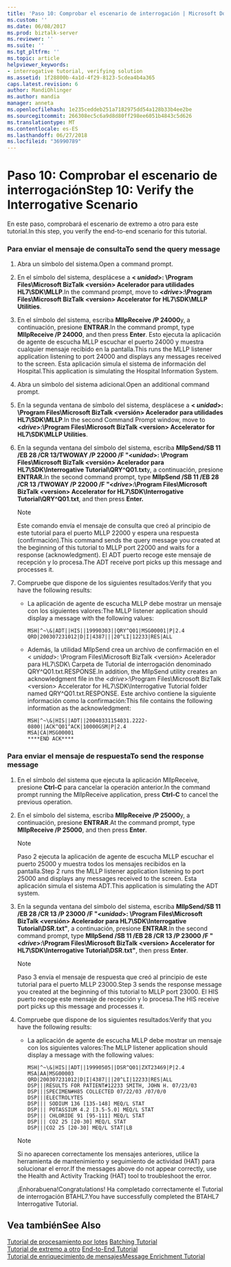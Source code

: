 ```yaml
---
title: 'Paso 10: Comprobar el escenario de interrogación | Microsoft Docs'
ms.custom: ''
ms.date: 06/08/2017
ms.prod: biztalk-server
ms.reviewer: ''
ms.suite: ''
ms.tgt_pltfrm: ''
ms.topic: article
helpviewer_keywords:
- interrogative tutorial, verifying solution
ms.assetid: 1f28800b-4a1d-4f29-8123-5cdea4b4a365
caps.latest.revision: 6
author: MandiOhlinger
ms.author: mandia
manager: anneta
ms.openlocfilehash: 1e235ceddeb251a7182975dd54a128b33b4ee2be
ms.sourcegitcommit: 266308ec5c6a9d8d80ff298ee6051b4843c5d626
ms.translationtype: MT
ms.contentlocale: es-ES
ms.lasthandoff: 06/27/2018
ms.locfileid: "36990789"
---
```

# <a name="step-10-verify-the-interrogative-scenario"></a><span data-ttu-id="7b74e-102">Paso 10: Comprobar el escenario de interrogación</span><span class="sxs-lookup"><span data-stu-id="7b74e-102">Step 10: Verify the Interrogative Scenario</span></span>
<span data-ttu-id="7b74e-103">En este paso, comprobará el escenario de extremo a otro para este tutorial.</span><span class="sxs-lookup"><span data-stu-id="7b74e-103">In this step, you verify the end-to-end scenario for this tutorial.</span></span>  
  
### <a name="to-send-the-query-message"></a><span data-ttu-id="7b74e-104">Para enviar el mensaje de consulta</span><span class="sxs-lookup"><span data-stu-id="7b74e-104">To send the query message</span></span>  
  
1.  <span data-ttu-id="7b74e-105">Abra un símbolo del sistema.</span><span class="sxs-lookup"><span data-stu-id="7b74e-105">Open a command prompt.</span></span>  
  
2.  <span data-ttu-id="7b74e-106">En el símbolo del sistema, desplácese a  **\< *unidad*\>: \Program Files\Microsoft BizTalk \<versión\> Acelerador para utilidades HL7\SDK\MLLP**.</span><span class="sxs-lookup"><span data-stu-id="7b74e-106">In the command prompt, move to **\<*drive*\>:\Program Files\Microsoft BizTalk \<version\> Accelerator for HL7\SDK\MLLP Utilities**.</span></span>  
  
3.  <span data-ttu-id="7b74e-107">En el símbolo del sistema, escriba **MllpReceive /P 24000**y, a continuación, presione **ENTRAR**.</span><span class="sxs-lookup"><span data-stu-id="7b74e-107">In the command prompt, type **MllpReceive /P 24000**, and then press **Enter**.</span></span> <span data-ttu-id="7b74e-108">Esto ejecuta la aplicación de agente de escucha MLLP escuchar el puerto 24000 y muestra cualquier mensaje recibido en la pantalla.</span><span class="sxs-lookup"><span data-stu-id="7b74e-108">This runs the MLLP listener application listening to port 24000 and displays any messages received to the screen.</span></span> <span data-ttu-id="7b74e-109">Esta aplicación simula el sistema de información del Hospital.</span><span class="sxs-lookup"><span data-stu-id="7b74e-109">This application is simulating the Hospital Information System.</span></span>  
  
4.  <span data-ttu-id="7b74e-110">Abra un símbolo del sistema adicional.</span><span class="sxs-lookup"><span data-stu-id="7b74e-110">Open an additional command prompt.</span></span>  
  
5.  <span data-ttu-id="7b74e-111">En la segunda ventana de símbolo del sistema, desplácese a  **\< *unidad*\>: \Program Files\Microsoft BizTalk \<versión\> Acelerador para utilidades HL7\SDK\MLLP**.</span><span class="sxs-lookup"><span data-stu-id="7b74e-111">In the second Command Prompt window, move to **\<*drive*\>:\Program Files\Microsoft BizTalk \<version\> Accelerator for HL7\SDK\MLLP Utilities**.</span></span>  
  
6.  <span data-ttu-id="7b74e-112">En la segunda ventana del símbolo del sistema, escriba **MllpSend/SB 11 /EB 28 /CR 13/TWOWAY /P 22000 /F "\<*unidad*\>: \Program Files\Microsoft BizTalk \<versión\> Acelerador para HL7\SDK\Interrogative Tutorial\QRY^Q01.txt**y, a continuación, presione **ENTRAR.**</span><span class="sxs-lookup"><span data-stu-id="7b74e-112">In the second command prompt, type **MllpSend /SB 11 /EB 28 /CR 13 /TWOWAY /P 22000 /F "\<*drive*\>:\Program Files\Microsoft BizTalk \<version\> Accelerator for HL7\SDK\Interrogative Tutorial\QRY^Q01.txt**, and then press **Enter.**</span></span>  
  
    > [!NOTE]
    >  <span data-ttu-id="7b74e-113">Este comando envía el mensaje de consulta que creó al principio de este tutorial para el puerto MLLP 22000 y espera una respuesta (confirmación).</span><span class="sxs-lookup"><span data-stu-id="7b74e-113">This command sends the query message you created at the beginning of this tutorial to MLLP port 22000 and waits for a response (acknowledgment).</span></span> <span data-ttu-id="7b74e-114">El ADT puerto recoge este mensaje de recepción y lo procesa.</span><span class="sxs-lookup"><span data-stu-id="7b74e-114">The ADT receive port picks up this message and processes it.</span></span>  
  
7.  <span data-ttu-id="7b74e-115">Compruebe que dispone de los siguientes resultados:</span><span class="sxs-lookup"><span data-stu-id="7b74e-115">Verify that you have the following results:</span></span>  
  
    -   <span data-ttu-id="7b74e-116">La aplicación de agente de escucha MLLP debe mostrar un mensaje con los siguientes valores:</span><span class="sxs-lookup"><span data-stu-id="7b74e-116">The MLLP listener application should display a message with the following values:</span></span>  
  
        ```  
        MSH|^~\&|ADT||HIS||19990303||QRY^Q01|MSG00001|P|2.4  
        QRD|200307231012|D|I|4387|||20^LI|12233|RES|ALL  
        ```  
  
    -   <span data-ttu-id="7b74e-117">Además, la utilidad MllpSend crea un archivo de confirmación en el \< *unidad*\>: \Program Files\Microsoft BizTalk \<versión\> Acelerador para HL7\SDK\ Carpeta de Tutorial de interrogación denominado QRY^Q01.txt.RESPONSE.</span><span class="sxs-lookup"><span data-stu-id="7b74e-117">In addition, the MllpSend utility creates an acknowledgment file in the \<*drive*\>:\Program Files\Microsoft BizTalk \<version\> Accelerator for HL7\SDK\Interrogative Tutorial folder named QRY^Q01.txt.RESPONSE.</span></span> <span data-ttu-id="7b74e-118">Este archivo contiene la siguiente información como la confirmación:</span><span class="sxs-lookup"><span data-stu-id="7b74e-118">This file contains the following information as the acknowledgment:</span></span>  
  
        ```  
        MSH|^~\&|HIS||ADT||20040331154031.2222-0800||ACK^Q01^ACK|10000GSM|P|2.4  
        MSA|CA|MSG00001  
        ****END ACK****  
        ```  
  
### <a name="to-send-the-response-message"></a><span data-ttu-id="7b74e-119">Para enviar el mensaje de respuesta</span><span class="sxs-lookup"><span data-stu-id="7b74e-119">To send the response message</span></span>  
  
1. <span data-ttu-id="7b74e-120">En el símbolo del sistema que ejecuta la aplicación MllpReceive, presione **Ctrl-C** para cancelar la operación anterior.</span><span class="sxs-lookup"><span data-stu-id="7b74e-120">In the command prompt running the MllpReceive application, press **Ctrl-C** to cancel the previous operation.</span></span>  
  
2. <span data-ttu-id="7b74e-121">En el símbolo del sistema, escriba **MllpReceive /P 25000**y, a continuación, presione **ENTRAR**.</span><span class="sxs-lookup"><span data-stu-id="7b74e-121">At the command prompt, type **MllpReceive /P 25000**, and then press **Enter**.</span></span>  
  
   > [!NOTE]
   >  <span data-ttu-id="7b74e-122">Paso 2 ejecuta la aplicación de agente de escucha MLLP escuchar el puerto 25000 y muestra todos los mensajes recibidos en la pantalla.</span><span class="sxs-lookup"><span data-stu-id="7b74e-122">Step 2 runs the MLLP listener application listening to port 25000 and displays any messages received to the screen.</span></span> <span data-ttu-id="7b74e-123">Esta aplicación simula el sistema ADT.</span><span class="sxs-lookup"><span data-stu-id="7b74e-123">This application is simulating the ADT system.</span></span>  
  
3. <span data-ttu-id="7b74e-124">En la segunda ventana del símbolo del sistema, escriba **MllpSend/SB 11 /EB 28 /CR 13 /P 23000 /F "\<*unidad*\>: \Program Files\Microsoft BizTalk \<versión\> Acelerador para HL7\SDK\Interrogative Tutorial\DSR.txt"**, a continuación, presione **ENTRAR**.</span><span class="sxs-lookup"><span data-stu-id="7b74e-124">In the second command prompt, type **MllpSend /SB 11 /EB 28 /CR 13 /P 23000 /F "\<*drive*\>:\Program Files\Microsoft BizTalk \<version\> Accelerator for HL7\SDK\Interrogative Tutorial\DSR.txt"**, then press **Enter**.</span></span>  
  
   > [!NOTE]
   >  <span data-ttu-id="7b74e-125">Paso 3 envía el mensaje de respuesta que creó al principio de este tutorial para el puerto MLLP 23000.</span><span class="sxs-lookup"><span data-stu-id="7b74e-125">Step 3 sends the response message you created at the beginning of this tutorial to MLLP port 23000.</span></span> <span data-ttu-id="7b74e-126">El HIS puerto recoge este mensaje de recepción y lo procesa.</span><span class="sxs-lookup"><span data-stu-id="7b74e-126">The HIS receive port picks up this message and processes it.</span></span>  
  
4. <span data-ttu-id="7b74e-127">Compruebe que dispone de los siguientes resultados:</span><span class="sxs-lookup"><span data-stu-id="7b74e-127">Verify that you have the following results:</span></span>  
  
   -   <span data-ttu-id="7b74e-128">La aplicación de agente de escucha MLLP debe mostrar un mensaje con los siguientes valores:</span><span class="sxs-lookup"><span data-stu-id="7b74e-128">The MLLP listener application should display a message with the following values:</span></span>  
  
       ```  
       MSH|^~\&|HIS||ADT||19990505||DSR^Q01|ZXT23469|P|2.4  
       MSA|AA|MSG00003  
       QRD|200307231012|D|I|4387|||20^LI|12233|RES|ALL  
       DSP|||RESULTS FOR PATIENT#12233 SMITH, JOHN H. 07/23/03  
       DSP|||SPECIMEN#H85 COLLECTED 07/22/03 /07/0/0  
       DSP|||ELECTROLYTES  
       DSP||| SODIUM 136 [135-148] MEQ/L STAT  
       DSP||| POTASSIUM 4.2 [3.5-5.0] MEQ/L STAT  
       DSP||| CHLORIDE 91 [95-111] MEQ/L STAT  
       DSP||| CO2 25 [20-30] MEQ/L STAT  
       DSP|||CO2 25 [20-30] MEQ/L STAT|LB  
       ```  
  
   > [!NOTE]
   >  <span data-ttu-id="7b74e-129">Si no aparecen correctamente los mensajes anteriores, utilice la herramienta de mantenimiento y seguimiento de actividad (HAT) para solucionar el error.</span><span class="sxs-lookup"><span data-stu-id="7b74e-129">If the messages above do not appear correctly, use the Health and Activity Tracking (HAT) tool to troubleshoot the error.</span></span>  
  
   <span data-ttu-id="7b74e-130">¡Enhorabuena!</span><span class="sxs-lookup"><span data-stu-id="7b74e-130">Congratulations!</span></span> <span data-ttu-id="7b74e-131">Ha completado correctamente el Tutorial de interrogación BTAHL7.</span><span class="sxs-lookup"><span data-stu-id="7b74e-131">You have successfully completed the BTAHL7 Interrogative Tutorial.</span></span>  
  
## <a name="see-also"></a><span data-ttu-id="7b74e-132">Vea también</span><span class="sxs-lookup"><span data-stu-id="7b74e-132">See Also</span></span>  
 <span data-ttu-id="7b74e-133">[Tutorial de procesamiento por lotes](../../adapters-and-accelerators/accelerator-hl7/batching-tutorial.md) </span><span class="sxs-lookup"><span data-stu-id="7b74e-133">[Batching Tutorial](../../adapters-and-accelerators/accelerator-hl7/batching-tutorial.md) </span></span>  
 <span data-ttu-id="7b74e-134">[Tutorial de extremo a otro](../../adapters-and-accelerators/accelerator-hl7/end-to-end-tutorial1.md) </span><span class="sxs-lookup"><span data-stu-id="7b74e-134">[End-to-End Tutorial](../../adapters-and-accelerators/accelerator-hl7/end-to-end-tutorial1.md) </span></span>  
 [<span data-ttu-id="7b74e-135">Tutorial de enriquecimiento de mensajes</span><span class="sxs-lookup"><span data-stu-id="7b74e-135">Message Enrichment Tutorial</span></span>](../../adapters-and-accelerators/accelerator-hl7/message-enrichment-tutorial.md)